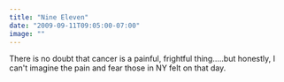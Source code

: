 ```yaml
---
title: "Nine Eleven"
date: "2009-09-11T09:05:00-07:00"
image: ""
---
```


There is no doubt that cancer is a painful, frightful thing.....but honestly, I can't imagine the pain and fear those in NY felt on that day.